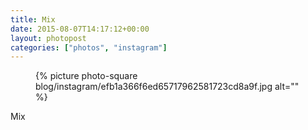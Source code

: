 ```yaml
---
title: Mix
date: 2015-08-07T14:17:12+00:00
layout: photopost
categories: ["photos", "instagram"]
---
```


<figure class="photo photo--square">
  {% picture photo-square blog/instagram/efb1a366f6ed65717962581723cd8a9f.jpg alt="" %}
</figure>

Mix
